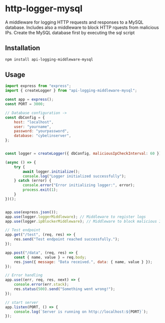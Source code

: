 # http-logger-mysql

A middleware for logging HTTP requests and responses to a MySQL database. 
Includes also a middleware to block HTTP rquests from malicious IPs.
Create the MySQL database first by executing the sql script

## Installation

```bash
npm install api-logging-middleware-mysql
```

## Usage

```javascript
import express from "express";
import { createLogger } from "api-logging-middleware-mysql"; 

const app = express();
const PORT = 3000;

// Database configuration ->
const dbConfig = {
    host: "localhost",
    user: "yourname",
    password: "yourpassword",
    database: "cybelinserver",
};


const logger = createLogger({ dbConfig, maliciousIpCheckInterval: 60 });

(async () => {
    try {
        await logger.initialize();
        console.log("Logger initialized successfully");
    } catch (error) {
        console.error("Error initializing logger:", error);
        process.exit(1);
    }
})();


app.use(express.json());
app.use(logger.loggerMiddleware); // Middleware to register logs
app.use(logger.ipBlockerMiddleware); // Middleware to block malicious IP

// Test endpoint
app.get("/test", (req, res) => {
    res.send("Test endpoint reached successfully.");
});

app.post("/data", (req, res) => {
    const { name, value } = req.body;
    res.json({ message: "Data received.", data: { name, value } });
});

// Error handling
app.use((err, req, res, next) => {
    console.error(err.stack);
    res.status(500).send("Something went wrong!");
});

// start server
app.listen(PORT, () => {
    console.log(`Server is running on http://localhost:${PORT}`);
});

